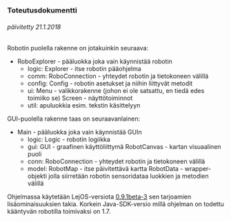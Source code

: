 
### Toteutusdokumentti
###### päivitetty 21.1.2018 
Robotin puolella rakenne on jotakuinkin seuraava:

* RoboExplorer - pääluokka joka vain käynnistää robotin
	* logic: Explorer - itse robotin pääohjelma
	* comm: RoboConnection - yhteydet robotin ja tietokoneen välillä
	* config: Config - robotin asetukset ja niihin liittyvät metodit
	* ui: Menu - valikkorakenne (johon ei ole satsattu, en tiedä edes toimiiko se)
		Screen - näyttötoiminnot
	* util: apuluokkia esim. tekstin käsittelyyn

GUI-puolella rakenne taas on seuraavanlainen:

* Main - pääluokka joka vain käynnistää GUIn
	* logic: Logic - robotin logiikka
	* gui: GUI - graafinen käyttöliittymä
			  RobotCanvas - kartan visuaalinen puoli
	* conn: RoboConnection - yhteydet robotin ja tietokoneen välillä
	* model: RobotMap - itse päivitettävä kartta
				RobotData - wrapper-objekti jolla siirretään robotin sensoridataa luokkien ja metodien välillä
	
Ohjelmassa käytetään LejOS-versiota [0.9.1beta-3](https://sourceforge.net/projects/nxt.lejos.p/files/0.9.1beta-3) sen tarjoamien lisäominaisuuksien takia.  Korkein Java-SDK-versio millä ohjelman on todettu kääntyvän robotilla toimivaksi on 1.7.



